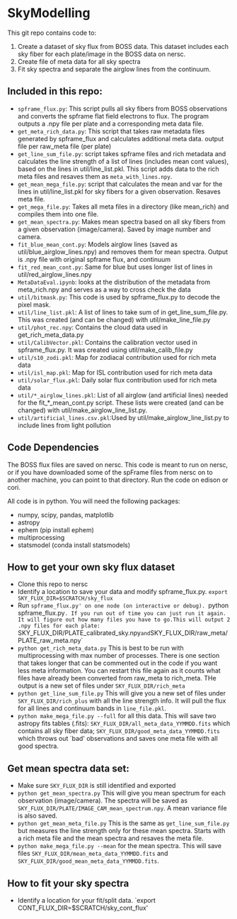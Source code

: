 # SkyModelling
This git repo contains code to:
1) Create a dataset of sky flux from BOSS data. This dataset includes each sky fiber for each plate/image in the BOSS data on nersc.
2) Create file of meta data for all sky spectra
3) Fit sky spectra and separate the airglow lines from the continuum.

## Included in this repo:
* `spframe_flux.py`: This script pulls all sky fibers from BOSS observations and converts the spframe flat field electrons to flux. The program outputs a .npy file per plate and a corresponding meta data file. 
* `get_meta_rich_data.py`: This script that takes raw metadata files generated by spframe_flux and calculates additional meta data. output file per raw_meta file (per plate)
* `get_line_sum_file.py`: script takes spframe files and rich metadata and calculates the line strength of a list of lines (includes mean cont values), based on the lines in util/line_list.pkl. This script adds data to the rich meta files and resaves them as `meta_with_lines.npy`.
* `get_mean_mega_file.py`: script that calculates the mean and var for the lines in util/line_list.pkl for sky fibers for a given observation. Resaves meta file.
* `get_mega_file.py`: Takes all meta files in a directory (like mean_rich) and compiles them into one file.
* `get_mean_spectra.py`: Makes mean spectra based on all sky fibers from a given observation (image/camera). Saved by image number and camera. 
* `fit_blue_mean_cont.py`: Models airglow lines (saved as util/blue_airglow_lines.npy) and removes them for mean spectra. Output is .npy file with original spframe flux, and continuum
* `fit_red_mean_cont.py`: Same for blue but uses longer list of lines in util/red_airglow_lines.npy
* `MetaDataEval.ipynb`: looks at the distribution of the metadata from meta_rich.npy and serves as a way to cross check the data
* `util/bitmask.py`: This code is used by spframe_flux.py to decode the pixel mask.
* `util/line_list.pkl`: A list of lines to take sum of in get_line_sum_file.py. This was created (and can be changed) with util/make_line_file.py
* `util/phot_rec.npy`: Contains the cloud data used in get_rich_meta_data.py
* `util/CalibVector.pkl`: Contains the calibration vector used in spframe_flux.py. It was created using util/make_calib_file.py
* `util/s10_zodi.pkl`: Map for zodiacal contribution used for rich meta data
* `util/isl_map.pkl`: Map for ISL contribution used for rich meta data
* `util/solar_flux.pkl`: Daily solar flux contribution used for rich meta data
* `util/*_airglow_lines.pkl`: List of all airglow (and artificial lines) needed for the fit_*_mean_cont.py script. These lists were created (and can be changed) with util/make_airglow_line_list.py.
* `util/artificial_lines.csv.pkl`:Used by util/make_airglow_line_list.py to include lines from light pollution


## Code Dependencies
The BOSS flux files are saved on nersc. This code is meant to run on nersc, or if you have downloaded some of the spFrame files from nersc on to another machine, you can point to that directory. Run the code on edison or cori.

All code is in python. You will need the following packages:
* numpy, scipy, pandas, matplotlib
* astropy
* ephem (pip install ephem)
* multiprocessing
* statsmodel (conda install statsmodels)

## How to get your own sky flux dataset
* Clone this repo to nersc
* Identify a location to save your data and modify spframe_flux.py. `export SKY_FLUX_DIR=$SCRATCH/sky_flux`
* Run `spframe_flux.py' on one node (on interactive or debug). `python spframe_flux.py`. If you run out of time you can just run it again. It will figure out how many files you have to go.This will output 2 .npy files for each plate: `SKY_FLUX_DIR/PLATE_calibrated_sky.npy` and `SKY_FLUX_DIR/raw_meta/PLATE_raw_meta.npy`
* `python get_rich_meta_data.py` This is best to be run with multiprocessing with max number of processes. There is one section that takes longer that can be commented out in the code if you want less meta information. You can restart this file again as it counts what files have already been converted from raw_meta to rich_meta. THe output is a new set of files under `SKY_FLUX_DIR/rich_meta`
* `python get_line_sum_file.py` This will give you a new set of files under `SKY_FLUX_DIR/rich_plus` with all the line strength info. It will pull the flux for all lines and continuum bands in `line_file.pkl`.
* `python make_mega_file.py --full` for all this data. This will save two astropy fits tables (.fits): `SKY_FLUX_DIR/all_meta_data_YYMMDD.fits` which contains all sky fiber data; `SKY_FLUX_DIR/good_meta_data_YYMMDD.fits` which throws out `bad' observations and saves one meta file with all good spectra. 

## Get mean spectra data set:
* Make sure `SKY_FLUX_DIR` is still identified and exported
* `python get_mean_spectra.py` This will give you mean spectrum for each observation (image/camera). The spectra will be saved as `SKY_FLUX_DIR/PLATE/IMAGE_CAM_mean_spectrum.npy`. A mean variance file is also saved.
* `python get_mean_meta_file.py` This is the same as `get_line_sum_file.py` but measures the line strength only for these mean spectra. Starts with a rich meta file and the mean spectra and resaves the meta file.
* `python make_mega_file.py --mean` for the mean spectra. This will save files `SKY_FLUX_DIR/mean_meta_data_YYMMDD.fits` and `SKY_FLUX_DIR/good_mean_meta_data_YYMMDD.fits`.


## How to fit your sky spectra
* Identify a location for your fit/split data. `export CONT_FLUX_DIR=$SCRATCH/sky_cont_flux'

